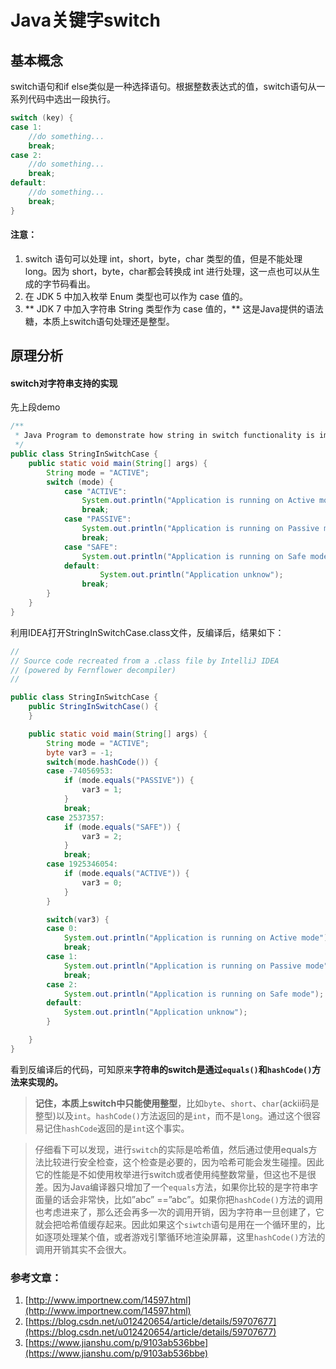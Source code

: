 # Java关键字switch


## 基本概念

switch语句和if else类似是一种选择语句。根据整数表达式的值，switch语句从一系列代码中选出一段执行。

```java
switch (key) {
case 1:
    //do something...
    break;
case 2:
    //do something...
    break;
default:
    //do something...
    break;
}
```

<!-- more -->

#### 注意：

1. switch 语句可以处理 int，short，byte，char 类型的值，但是不能处理 long。因为 short，byte，char都会转换成 int 进行处理，这一点也可以从生成的字节码看出。
2. 在 JDK 5 中加入枚举 Enum 类型也可以作为 case 值的。
3. ** JDK 7 中加入字符串 String 类型作为 case 值的，** 这是Java提供的语法糖，本质上switch语句处理还是整型。

## 原理分析  



#### switch对字符串支持的实现

先上段demo

```java
/**
 * Java Program to demonstrate how string in switch functionality is implemented in * Java SE 7 release.
 */
public class StringInSwitchCase {
    public static void main(String[] args) {
        String mode = "ACTIVE";
        switch (mode) {
            case "ACTIVE":
                System.out.println("Application is running on Active mode");
                break;
            case "PASSIVE":
                System.out.println("Application is running on Passive mode");
                break;
            case "SAFE":
                System.out.println("Application is running on Safe mode");
            default:
                    System.out.println("Application unknow");
                break;
        }
    }
}
```

利用IDEA打开StringInSwitchCase.class文件，反编译后，结果如下：

```java
//
// Source code recreated from a .class file by IntelliJ IDEA
// (powered by Fernflower decompiler)
//

public class StringInSwitchCase {
    public StringInSwitchCase() {
    }

    public static void main(String[] args) {
        String mode = "ACTIVE";
        byte var3 = -1;
        switch(mode.hashCode()) {
        case -74056953:
            if (mode.equals("PASSIVE")) {
                var3 = 1;
            }
            break;
        case 2537357:
            if (mode.equals("SAFE")) {
                var3 = 2;
            }
            break;
        case 1925346054:
            if (mode.equals("ACTIVE")) {
                var3 = 0;
            }
        }

        switch(var3) {
        case 0:
            System.out.println("Application is running on Active mode");
            break;
        case 1:
            System.out.println("Application is running on Passive mode");
            break;
        case 2:
            System.out.println("Application is running on Safe mode");
        default:
            System.out.println("Application unknow");
        }

    }
}
```

看到反编译后的代码，可知原来**字符串的switch是通过`equals()`和`hashCode()`方法来实现的。**  

> **记住，本质上switch中只能使用整型**，比如`byte`、`short`、`char`(ackii码是整型)以及`int`。`hashCode()`方法返回的是`int`，而不是`long`。通过这个很容易记住`hashCode`返回的是`int`这个事实。 

> 仔细看下可以发现，进行`switch`的实际是哈希值，然后通过使用equals方法比较进行安全检查，这个检查是必要的，因为哈希可能会发生碰撞。因此它的性能是不如使用枚举进行switch或者使用纯整数常量，但这也不是很差。因为Java编译器只增加了一个`equals`方法，如果你比较的是字符串字面量的话会非常快，比如”abc” ==”abc”。如果你把`hashCode()`方法的调用也考虑进来了，那么还会再多一次的调用开销，因为字符串一旦创建了，它就会把哈希值缓存起来。因此如果这个`siwtch`语句是用在一个循环里的，比如逐项处理某个值，或者游戏引擎循环地渲染屏幕，这里`hashCode()`方法的调用开销其实不会很大。

### 参考文章：

1. [http://www.importnew.com/14597.html](http://www.importnew.com/14597.html)
2. [https://blog.csdn.net/u012420654/article/details/59707677](https://blog.csdn.net/u012420654/article/details/59707677)
3. [https://www.jianshu.com/p/9103ab536bbe](https://www.jianshu.com/p/9103ab536bbe)




